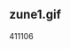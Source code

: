 <article><h2>zune1.gif</h2><time><span class="day">4</span><span class="month">11</span><span class="year">106</span></time></article>